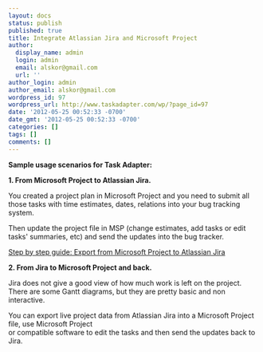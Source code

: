 ```yaml
---
layout: docs
status: publish
published: true
title: Integrate Atlassian Jira and Microsoft Project
author:
  display_name: admin
  login: admin
  email: alskor@gmail.com
  url: ''
author_login: admin
author_email: alskor@gmail.com
wordpress_id: 97
wordpress_url: http://www.taskadapter.com/wp/?page_id=97
date: '2012-05-25 00:52:33 -0700'
date_gmt: '2012-05-25 00:52:33 -0700'
categories: []
tags: []
comments: []
---
```

<p><strong>Sample usage scenarios for Task Adapter:</strong></p>
<p><strong>1. From Microsoft Project to Atlassian Jira.</strong></p>
<div>
<p><strong></strong>You created a project plan in Microsoft Project and you need to submit all those tasks with time estimates, dates, relations into your bug tracking system.</p>
<div>
<p>Then update the project file in MSP (change estimates, add tasks or edit tasks' summaries, etc) and send the updates into the bug tracker.</p>
<p><a href="/user-guide/atlassian-jira/atlassian-jira-and-microsoft-project-integration-step-by-step-guide">Step by step guide: Export from Microsoft Project to Atlassian Jira</a><img src="http://www.taskadapter.com/wp-content/uploads/2012/05/jira_msp.PNG" alt="" /></p>
<p><strong>2. From Jira to Microsoft Project and back.</strong></p>
<p>Jira does not give a good view of how much work is left on the project.<br />
There are some Gantt diagrams, but they are pretty basic and non interactive.</p>
<div>You can export live project data from Atlassian Jira into a Microsoft Project file, use Microsoft Project<br />
or compatible software to edit the tasks and then send the updates back to Jira.</div><br />
</div><br />
</div></p>
